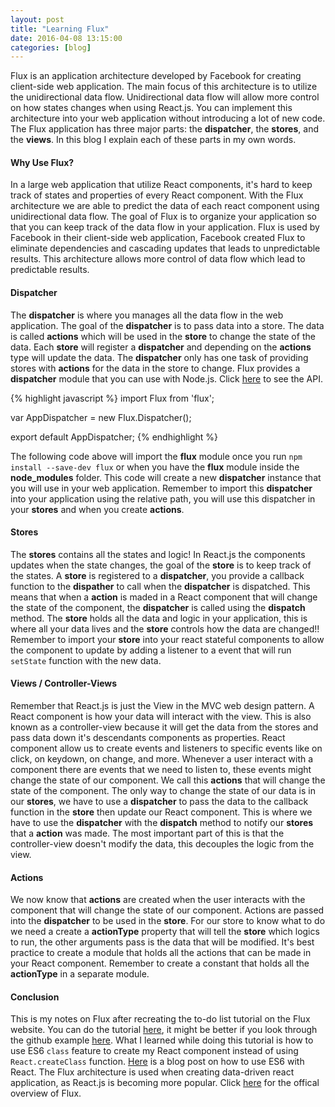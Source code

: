 ```yaml
---
layout: post
title: "Learning Flux"
date: 2016-04-08 13:15:00
categories: [blog]
---
```


Flux is an application architecture developed by Facebook for creating client-side web application. The main focus of this architecture is to utilize the unidirectional data flow. Unidirectional data flow will allow more control on how states changes when using React.js. You can implement this architecture into your web application without introducing a lot of new code. The Flux application has three major parts: the __dispatcher__, the __stores__, and the __views__. In this blog I explain each of these parts in my own words.

#### Why Use Flux?

In a large web application that utilize React components, it's hard to keep track of states and properties of every React component. With the Flux architecture we are able to predict the data of each react component using unidirectional data flow. The goal of Flux is to organize your application so that you can keep track of the data flow in your application. Flux is used by Facebook in their client-side web application, Facebook created Flux to eliminate dependencies and cascading updates that leads to unpredictable results. This architecture allows more control of data flow which lead to predictable results.

#### Dispatcher

The __dispatcher__ is where you manages all the data flow in the web application. The goal of the __dispatcher__ is to pass data into a store. The data is called __actions__ which will be used in the __store__ to change the state of the data. Each __store__ will register a __dispatcher__ and depending on the __actions__ type will update the data. The __dispatcher__ only has one task of providing stores with __actions__ for the data in the store to change. Flux provides a __dispatcher__ module that you can use with Node.js. Click <a href="https://facebook.github.io/flux/docs/dispatcher.html#content" target="_blank">here</a> to see the API.

{% highlight javascript %}
  import Flux from 'flux';

  var AppDispatcher = new Flux.Dispatcher();

  export default AppDispatcher;
{% endhighlight %}

The following code above will import the __flux__ module once you run `npm install --save-dev flux` or when you have the __flux__ module inside the __node_modules__ folder. This code will create a new __dispatcher__ instance that you will use in your web application. Remember to import this __dispatcher__ into your application using the relative path, you will use this dispatcher in your __stores__ and when you create __actions__.

#### Stores

The __stores__ contains all the states and logic! In React.js the components updates when the state changes, the goal of the __store__ is to keep track of the states. A __store__ is registered to a __dispatcher__, you provide a callback function to the __dispather__ to call when the __dispatcher__ is dispatched. This means that when a __action__ is maded in a React component that will change the state of the component, the __dispatcher__ is called using the __dispatch__ method. The __store__ holds all the data and logic in your application, this is where all your data lives and the __store__ controls how the data are changed!! Remember to import your __store__ into your react stateful components to allow the component to update by adding a listener to a event that will run `setState` function with the new data.

#### Views / Controller-Views

Remember that React.js is just the View in the MVC web design pattern. A React component is how your data will interact with the view. This is also known as a controller-view because it will get the data from the stores and pass data down it's descendants components as properties. React component allow us to create events and listeners to specific events like on click, on keydown, on change, and more. Whenever a user interact with a component there are events that we need to listen to, these events might change the state of our component. We call this __actions__ that will change the state of the component. The only way to change the state of our data is in our __stores__, we have to use a __dispatcher__ to pass the data to the callback function in the __store__ then update our React component. This is where we have to use the __dispatcher__ with the __dispatch__ method to notify our __stores__ that a __action__ was made. The most important part of this is that the controller-view doesn't modify the data, this decouples the logic from the view.

#### Actions

We now know that __actions__ are created when the user interacts with the component that will change the state of our component. Actions are passed into the __dispatcher__ to be used in the __store__. For our store to know what to do we need a create a __actionType__ property that will tell the __store__ which logics to run, the other arguments pass is the data that will be modified. It's best practice to create a module that holds all the actions that can be made in your React component. Remember to create a constant that holds all the __actionType__ in a separate module.

#### Conclusion

This is my notes on Flux after recreating the to-do list tutorial on the Flux website. You can do the tutorial <a href="https://facebook.github.io/flux/docs/todo-list.html#content" target="_blank">here</a>, it might be better if you look through the github example <a href="https://github.com/facebook/flux/tree/master/examples/flux-todomvc/" target="_blank">here</a>. What I learned while doing this tutorial is how to use ES6 `class` feature to create my React component instead of using `React.createClass` function. <a href="http://egorsmirnov.me/2015/05/22/react-and-es6-part1.html" target="_blank">Here</a> is a blog post on how to use ES6 with React. The Flux architecture is used when creating data-driven react application, as React.js is becoming more popular. Click <a href="https://facebook.github.io/flux/docs/overview.html#content" target="_blank">here</a> for the offical overview of Flux. 